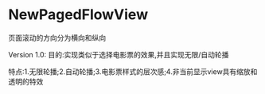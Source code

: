 # NewPagedFlowView

页面滚动的方向分为横向和纵向
 
 Version 1.0:
 目的:实现类似于选择电影票的效果,并且实现无限/自动轮播
 
 特点:1.无限轮播;2.自动轮播;3.电影票样式的层次感;4.非当前显示view具有缩放和透明的特效